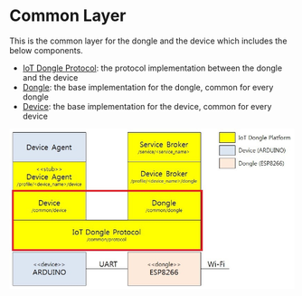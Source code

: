 # Common Layer
This is the common layer for the dongle and the device which includes the below components.
* [IoT Dongle Protocol](protocol): the protocol implementation between the dongle and the device
* [Dongle](dongle): the base implementation for the dongle, common for every dongle
* [Device](device): the base implementation for the device, common for every device

![Alt text](/document/image/IoT_dongle_platform_common.jpg?raw=true "Common Layer in IoT Dongle Platform")
